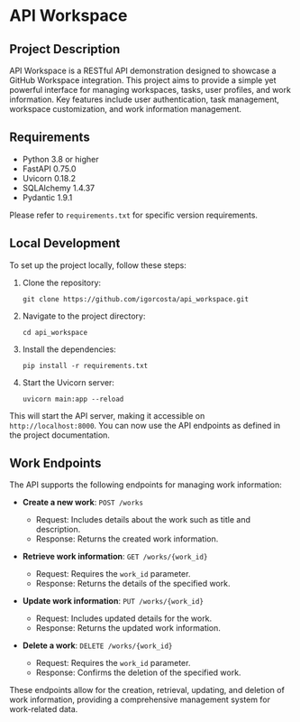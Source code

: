 # API Workspace

## Project Description

API Workspace is a RESTful API demonstration designed to showcase a GitHub Workspace integration. This project aims to provide a simple yet powerful interface for managing workspaces, tasks, user profiles, and work information. Key features include user authentication, task management, workspace customization, and work information management.

## Requirements

- Python 3.8 or higher
- FastAPI 0.75.0
- Uvicorn 0.18.2
- SQLAlchemy 1.4.37
- Pydantic 1.9.1

Please refer to `requirements.txt` for specific version requirements.

## Local Development

To set up the project locally, follow these steps:

1. Clone the repository:
   ```
   git clone https://github.com/igorcosta/api_workspace.git
   ```
2. Navigate to the project directory:
   ```
   cd api_workspace
   ```
3. Install the dependencies:
   ```
   pip install -r requirements.txt
   ```
4. Start the Uvicorn server:
   ```
   uvicorn main:app --reload
   ```

This will start the API server, making it accessible on `http://localhost:8000`. You can now use the API endpoints as defined in the project documentation.

## Work Endpoints

The API supports the following endpoints for managing work information:

- **Create a new work**: `POST /works`
  - Request: Includes details about the work such as title and description.
  - Response: Returns the created work information.

- **Retrieve work information**: `GET /works/{work_id}`
  - Request: Requires the `work_id` parameter.
  - Response: Returns the details of the specified work.

- **Update work information**: `PUT /works/{work_id}`
  - Request: Includes updated details for the work.
  - Response: Returns the updated work information.

- **Delete a work**: `DELETE /works/{work_id}`
  - Request: Requires the `work_id` parameter.
  - Response: Confirms the deletion of the specified work.

These endpoints allow for the creation, retrieval, updating, and deletion of work information, providing a comprehensive management system for work-related data.
